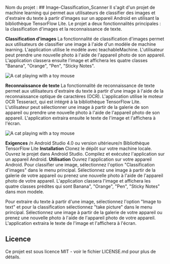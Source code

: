 
Nom du projet : ## Image-Classification_Scanner
Il s'agit d'un projet de machine learning qui permet aux utilisateurs de classifier des images et d'extraire du texte à partir d'images sur un appareil Android en utilisant la bibliothèque TensorFlow Lite. Le projet a deux fonctionnalités principales : la classification d'images et la reconnaissance de texte.

**Classification d'images**
La fonctionnalité de classification d'images permet aux utilisateurs de classifier une image à l'aide d'un modèle de machine learning. L'application utilise le modèle avec teachableMachine. L'utilisateur peut prendre une nouvelle photo à l'aide de l'appareil photo de son appareil. L'application classera ensuite l'image et affichera les quatre classes "Banana", "Orange", "Pen", "Sticky Notes".

![A cat playing with a toy mouse](https://github.com/sanderseide/Image-Classification_Scanner/blob/master/20230320_205447.gif)

**Reconnaissance de texte**
La fonctionnalité de reconnaissance de texte permet aux utilisateurs d'extraire du texte à partir d'une image à l'aide de la reconnaissance optique de caractères (OCR). L'application utilise le moteur OCR Tesseract, qui est intégré à la bibliothèque TensorFlow Lite. L'utilisateur peut sélectionner une image à partir de la galerie de son appareil ou prendre une nouvelle photo à l'aide de l'appareil photo de son appareil. L'application extraira ensuite le texte de l'image et l'affichera à l'écran.

![A cat playing with a toy mouse](https://github.com/sanderseide/Image-Classification_Scanner/blob/master/20230320_210959.gif)


**Exigences** /n
Android Studio 4.0 ou version ultérieure/n
Bibliothèque TensorFlow Lite
**Installation**
Clonez le dépôt sur votre machine locale.
Ouvrez le projet dans Android Studio.
Compilez et exécutez l'application sur un appareil Android.
**Utilisation**
Ouvrez l'application sur votre appareil Android.
Pour classifier une image, sélectionnez l'option "Classification d'images" dans le menu principal.
Sélectionnez une image à partir de la galerie de votre appareil ou prenez une nouvelle photo à l'aide de l'appareil photo de votre appareil.
L'application classera l'image et affichera les quatre classes prédites qui sont Banana", "Orange", "Pen", "Sticky Notes" dans mon modele.

Pour extraire du texte à partir d'une image, sélectionnez l'option "Image to text" et pour la classification sélectionnez "take picture" dans le menu principal.
Sélectionnez une image à partir de la galerie de votre appareil ou prenez une nouvelle photo à l'aide de l'appareil photo de votre appareil.
L'application extraira le texte de l'image et l'affichera à l'écran.

## Licence
Ce projet est sous licence MIT - voir le fichier LICENSE.md pour plus de détails.
